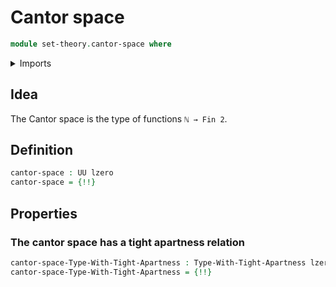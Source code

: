 # Cantor space

```agda
module set-theory.cantor-space where
```

<details><summary>Imports</summary>

```agda
open import elementary-number-theory.natural-numbers

open import foundation.tight-apartness-relations
open import foundation.universe-levels

open import univalent-combinatorics.equality-standard-finite-types
open import univalent-combinatorics.standard-finite-types
```

</details>

## Idea

The Cantor space is the type of functions `ℕ → Fin 2`.

## Definition

```agda
cantor-space : UU lzero
cantor-space = {!!}
```

## Properties

### The cantor space has a tight apartness relation

```agda
cantor-space-Type-With-Tight-Apartness : Type-With-Tight-Apartness lzero lzero
cantor-space-Type-With-Tight-Apartness = {!!}
```
